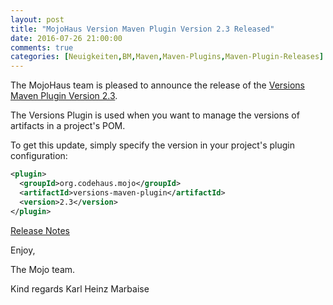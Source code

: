 ```yaml
---
layout: post
title: "MojoHaus Version Maven Plugin Version 2.3 Released"
date: 2016-07-26 21:00:00
comments: true
categories: [Neuigkeiten,BM,Maven,Maven-Plugins,Maven-Plugin-Releases]
---
```

The MojoHaus team is pleased to announce the release of the 
[Versions Maven Plugin Version 2.3](http://www.mojohaus.org/versions-maven-plugin/).

The Versions Plugin is used when you want to manage the versions of artifacts
in a project's POM.

To get this update, simply specify the version in your project's plugin
configuration:

``` xml
<plugin>
  <groupId>org.codehaus.mojo</groupId>
  <artifactId>versions-maven-plugin</artifactId>
  <version>2.3</version>
</plugin>
```
<!-- more -->

[Release Notes](http://www.mojohaus.org/versions-maven-plugin/github-report.html)

Enjoy,

The Mojo team.

Kind regards
Karl Heinz Marbaise

